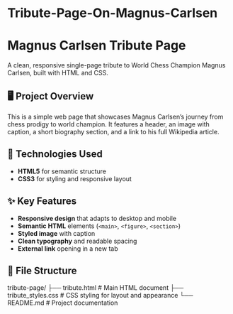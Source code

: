 # Tribute-Page-On-Magnus-Carlsen
# Magnus Carlsen Tribute Page

A clean, responsive single-page tribute to World Chess Champion Magnus Carlsen, built with HTML and CSS.

## 🖥️ Project Overview

This is a simple web page that showcases Magnus Carlsen’s journey from chess prodigy to world champion. It features a header, an image with caption, a short biography section, and a link to his full Wikipedia article.

## 🚀 Technologies Used

- **HTML5** for semantic structure  
- **CSS3** for styling and responsive layout  

## ✨ Key Features

- **Responsive design** that adapts to desktop and mobile  
- **Semantic HTML** elements (`<main>`, `<figure>`, `<section>`)  
- **Styled image** with caption  
- **Clean typography** and readable spacing  
- **External link** opening in a new tab  

## 📂 File Structure

tribute-page/
├── tribute.html # Main HTML document
├── tribute_styles.css # CSS styling for layout and appearance
└── README.md # Project documentation






